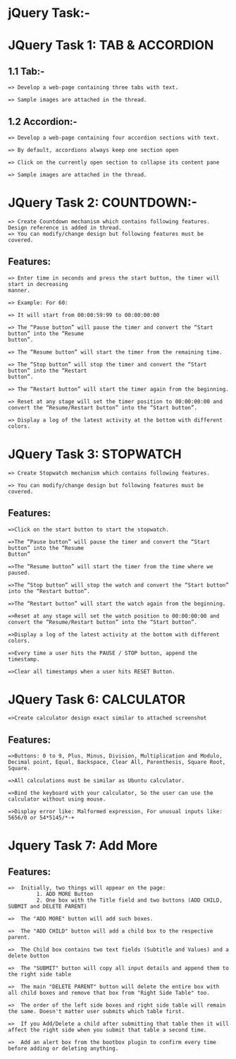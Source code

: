 # jQuery Task:-

# JQuery Task 1: TAB & ACCORDION

## 1.1 Tab:-

    => Develop a web-page containing three tabs with text.

    => Sample images are attached in the thread.

## 1.2 Accordion:-

    => Develop a web-page containing four accordion sections with text.

    => By default, accordions always keep one section open

    => Click on the currently open section to collapse its content pane

    => Sample images are attached in the thread.

# JQuery Task 2: COUNTDOWN:-

    => Create Countdown mechanism which contains following features. Design reference is added in thread.
    => You can modify/change design but following features must be covered.

## Features:

    => Enter time in seconds and press the start button, the timer will start in decreasing
    manner.

    => Example: For 60:

    => It will start from 00:00:59:99 to 00:00:00:00

    => The “Pause button” will pause the timer and convert the “Start button” into the “Resume
    button”.

    => The “Resume button” will start the timer from the remaining time.

    => The “Stop button” will stop the timer and convert the “Start button” into the “Restart
    button”.

    => The “Restart button” will start the timer again from the beginning.

    => Reset at any stage will set the timer position to 00:00:00:00 and convert the “Resume/Restart button” into the “Start button”.

    => Display a log of the latest activity at the bottom with different colors.

# JQuery Task 3: STOPWATCH

    => Create Stopwatch mechanism which contains following features.

    => You can modify/change design but following features must be covered.

## Features:

    =>Click on the start button to start the stopwatch.

    =>The “Pause button” will pause the timer and convert the “Start button” into the “Resume
    Button”

    =>The “Resume button” will start the timer from the time where we paused.

    =>The “Stop button” will stop the watch and convert the “Start button” into the “Restart button”.

    =>The “Restart button” will start the watch again from the beginning.

    =>Reset at any stage will set the watch position to 00:00:00:00 and convert the “Resume/Restart button” into the “Start button”.

    =>Display a log of the latest activity at the bottom with different colors.

    =>Every time a user hits the PAUSE / STOP button, append the timestamp.

    =>Clear all timestamps when a user hits RESET Button.

# JQuery Task 6: CALCULATOR

    =>Create calculator design exact similar to attached screenshot

## Features:

    =>Buttons: 0 to 9, Plus, Minus, Division, Multiplication and Modulo, Decimal point, Equal, Backspace, Clear All, Parenthesis, Square Root, Square.

    =>All calculations must be similar as Ubuntu calculator.

    =>Bind the keyboard with your calculator, So the user can use the calculator without using mouse.

    =>Display error like: Malformed expression, For unusual inputs like: 5656/0 or 54*5145/*-+

# Jquery Task 7: Add More

## Features:

    =>  Initially, two things will appear on the page:
             1. ADD MORE Button
             2. One box with the Title field and two buttons (ADD CHILD, SUBMIT and DELETE PARENT)

    =>  The "ADD MORE" button will add such boxes.

    =>  The "ADD CHILD" button will add a child box to the respective parent.

    =>  The Child box contains two text fields (Subtitle and Values) and a delete button

    =>  The "SUBMIT" button will copy all input details and append them to the right side table

    =>  The main "DELETE PARENT" button will delete the entire box with all child boxes and remove that box from "Right Side Table" too.

    =>  The order of the left side boxes and right side table will remain the same. Doesn't matter user submits which table first.

    =>  If you Add/Delete a child after submitting that table then it will affect the right side when you submit that table a second time.

    =>  Add an alert box from the bootbox plugin to confirm every time before adding or deleting anything.
